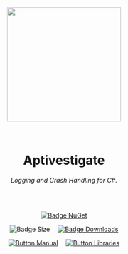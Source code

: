 
<div align = center>

<br>
<br>
    
<img
  src = 'https://cdn.jsdelivr.net/gh/Aptivi/Aptivestigate@main/assets/OfficialAppIcon-Aptivestigate-512.png'
  width = 256
  align = center
/>

<br>

# Aptivestigate
    
*Logging and Crash Handling for C#.*

<br>
<br>

[![Badge NuGet]][NuGet]

![Badge Size]   
[![Badge Downloads]][Releases]

[![Button Manual]][Manual]   
[![Button Libraries]][Libraries]

</div>
    
<br>

</div>


<!----------------------------------------------------------------------------->

[Releases]: https://gitlab.com/aptivi/main/Aptivestigate/-/releases
[NuGet]: https://www.nuget.org/packages/Aptivestigate/

[Libraries]: https://aptivi.gitbook.io/Aptivestigate-manual/project-dependencies
[Manual]: https://aptivi.gitbook.io/Aptivestigate-manual/

<!----------------------------------[ Badges ]--------------------------------->

[Badge Downloads]: https://img.shields.io/github/downloads/Aptivi/Aptivestigate/total?color=217346&label=Downloads&style=for-the-badge&logoColor=white&logo=DocuSign&labelColor=2d9d5f
[Badge NuGet]: https://img.shields.io/nuget/vpre/Aptivestigate?color=012f52&style=for-the-badge&logoColor=white&logo=NuGet&labelColor=004880
[Badge Size]: https://img.shields.io/github/repo-size/Aptivi/Aptivestigate?color=bb4a28&label=size&logoColor=white&style=for-the-badge&logo=GoogleAnalytics&labelColor=E85C33


<!---------------------------------[ Buttons ]--------------------------------->

[Button Libraries]: https://img.shields.io/badge/Libraries-EA8220?style=for-the-badge&logoColor=white&logo=AzureArtifacts
[Button Manual]: https://img.shields.io/badge/Docs-blueviolet?style=for-the-badge&logoColor=white&logo=GitBook
